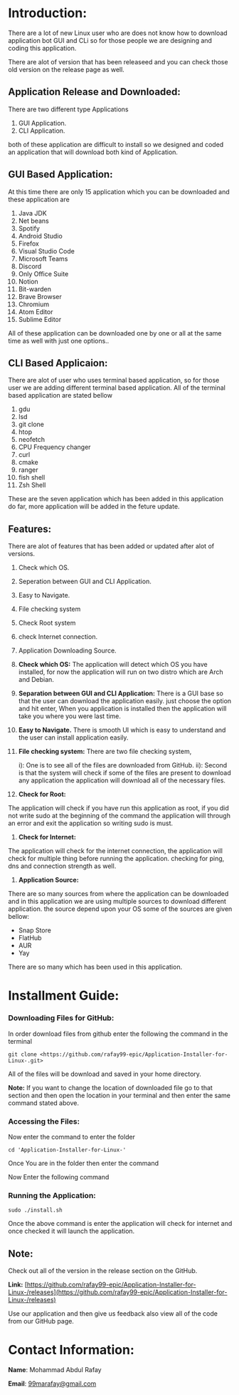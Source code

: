 
# Introduction:

There are a lot of new Linux user who are does not know how to download application bot GUI and CLi so for those people we are designing and coding this application.

There are alot of version that has been releaseed and you can check those old version on the release page as well.

## **Application Release and Downloaded:**

There are two different type Applications 

1. GUI Application.
2. CLI Application.

 both of these application are difficult to install so we designed and coded an application that will download both kind of Application.
## GUI Based Application:

At this time there are only 15  application which you can be downloaded and these application are

1. Java JDK
2. Net beans
3. Spotify
4. Android Studio
5. Firefox
6. Visual Studio Code
7. Microsoft Teams
8. Discord
9. Only Office Suite
10. Notion
11. Bit-warden
12. Brave Browser
13. Chromium
14. Atom Editor
15. Sublime Editor

All of these application can be downloaded one by one or all at the same time as well with just one options..

## CLI Based Applicaion:

There are alot of user who uses terminal based application, so for those user we are adding different terminal based application. All of the terminal based application are stated bellow

1. gdu
2. lsd
3. git clone
4. htop
5. neofetch
6. CPU Frequency changer
7. curl
8. cmake
9. ranger
10. fish shell
11. Zsh Shell

These are the seven application which has been added in this application do far, more application will be added in the feture update.

## Features:

There are alot of features that has been added or updated after alot of versions.

1. Check which OS.
2. Seperation between GUI and CLI Application.
3. Easy to Navigate.
4. File checking system
5. Check Root system
6. check Internet connection.
7. Application Downloading Source.

1. **Check which OS:**
The application will detect which OS you have installed, for now the application will run on two distro which are Arch and Debian.
2. **Separation between GUI and CLI Application:**
There is a GUI base so that the user can download the application easily. just choose the option and hit enter, When you application is installed then the application will take you where you were last time.
3. **Easy to Navigate.**
There is smooth UI which is easy to understand and the user can install application easily.
4. **File checking system:**
There are two file checking system,

      i): One is to see all of the files are downloaded from GitHub.
      ii): Second is that the system will check if some of the files are present to download any application the application will download all of the necessary  files.

5. **Check for Root:**

The application will check if you have run this application as root, if you did not write sudo at the beginning of the command the application will through an error and exit the application so writing sudo is must.

1. **Check for Internet:**

The application will check for the internet connection, the application will check for multiple thing before running the application. checking for ping, dns and connection strength as well.

1. **Application Source:**

There are so many sources from where the application can be downloaded and in this application we are using multiple sources to download different application. the source depend upon your OS some of the sources are given bellow:

- Snap Store
- FlatHub
- AUR
- Yay

There are so many which has been used in this application.

# Installment Guide:

### **Downloading Files for GitHub:**

In order download files from github enter the following the command in the terminal

```
git clone <https://github.com/rafay99-epic/Application-Installer-for-Linux-.git>

```

All of the files will be download and saved in your home directory.

**Note:** If you want to change the location of downloaded file go to that section and then open the location in your terminal and then enter the same command stated above.

### **Accessing the Files:**

Now enter the command to enter the folder

```
cd 'Application-Installer-for-Linux-'

```

Once You are in the folder then enter the command

Now Enter the following command

### **Running the Application:**

```
sudo ./install.sh

```

Once the above command is enter the application will check for internet and once checked it will launch the application.

## Note:

Check out all of the version in the release section on the GitHub.

**Link:** [https://github.com/rafay99-epic/Application-Installer-for-Linux-/releases](https://github.com/rafay99-epic/Application-Installer-for-Linux-/releases)

Use our application and then give us feedback also view all of the code from our GitHub page.

# Contact Information:

**Name**: Mohammad Abdul Rafay 

**Email**: 99marafay@gmail.com
